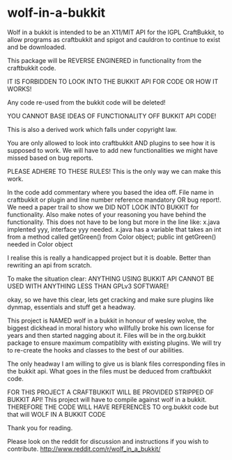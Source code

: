 wolf-in-a-bukkit
================

Wolf in a bukkit is intended to be an X11/MIT API for the lGPL CraftBukkit, to allow programs as craftbukkit and spigot and cauldron to continue to exist and be downloaded.

This package will be REVERSE ENGINERED in functionality from the craftbukkit code.

IT IS FORBIDDEN TO LOOK INTO THE BUKKIT API FOR CODE OR HOW IT WORKS!

Any code re-used from the bukkit code will be deleted!

YOU CANNOT BASE IDEAS OF FUNCTIONALITY OFF BUKKIT API CODE!

This is also a derived work which falls under copyright law.

You are only allowed to look into craftbukkit AND plugins to see how it is supposed to work.
We will have to add new functionalities we might have missed based on bug reports.

PLEASE ADHERE TO THESE RULES! This is the only way we can make this work.

In the code add commentary where you based the idea off. File name in craftbukkit or plugin and line number reference mandatory OR bug report!.
We need a paper trail to show we DID NOT LOOK INTO BUKKIT for functionality.
Also make notes of your reasoning you have behind the functionality. This does not have to be long but more in the line like:
    x.java implented yyy, interface yyy needed.
    x.java has a variable that takes an int from a method called getGreen() from Color object; public int getGreen() needed in Color object


I realise this is really a handicapped project but it is doable. Better than rewriting an api from scratch.

To make the situation clear: ANYTHING USING BUKKIT API CANNOT BE USED WITH ANYTHING LESS THAN GPLv3 SOFTWARE!

okay, so we have this clear, lets get cracking and make sure plugins like dynmap, essentials and stuff get a headway.

This project is NAMED wolf in a bukkit in honour of wesley wolve, the biggest dickhead in moral history who willfully broke his own license for years and then started nagging about it.
Files will be in the org.bukkit package to ensure maximum compatiblity with existing plugins.
We will try to re-create the hooks and classes to the best of our abilities.

The only headway I am willing to give us is blank files corresponding files in the bukkit api. What goes in the files must be deduced from craftbukkit code.

FOR THIS PROJECT A CRAFTBUKKIT WILL BE PROVIDED STRIPPED OF BUKKIT API!
This project will have to compile against wolf in a bukkit.
THEREFORE THE CODE WILL HAVE REFERENCES TO org.bukkit code but that will WOLF IN A BUKKIT CODE

Thank you for reading.

Please look on the reddit for discussion and instructions if you wish to contribute.
http://www.reddit.com/r/wolf_in_a_bukkit/

